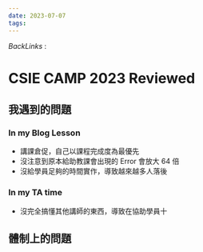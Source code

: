 ```yaml
---
date: 2023-07-07
tags: 
--- 
```

*BackLinks* : 

# CSIE CAMP 2023 Reviewed
## 我遇到的問題
### In my Blog Lesson
- 講課倉促，自己以課程完成度為最優先
- 沒注意到原本給助教課會出現的 Error 會放大 64 倍
- 沒給學員足夠的時間實作，導致越來越多人落後
### In my TA time
- 沒完全搞懂其他講師的東西，導致在協助學員十
## 體制上的問題